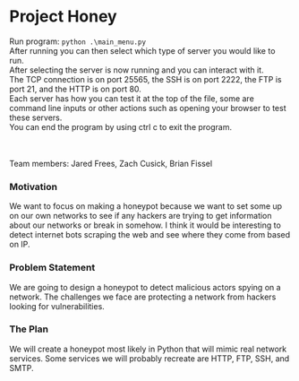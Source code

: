 # Project Honey

Run program: `python .\main_menu.py`<br/>
After running you can then select which type of server you would like to run.<br/>
After selecting the server is now running and you can interact with it.<br/>
The TCP connection is on port 25565, the SSH is on port 2222, the FTP is port 21, and the HTTP is on port 80.<br/>
Each server has how you can test it at the top of the file, some are command line inputs or other actions such as opening your browser to test these servers.<br/>
You can end the program by using ctrl c to exit the program.

<br/><br/>
Team members:
Jared Frees,
Zach Cusick,
Brian Fissel

### Motivation
We want to focus on making a honeypot because we want to set some up on our own networks to see if any hackers are trying to get information about our networks or break in somehow. I think it would be interesting to detect internet bots scraping the web and see where they come from based on IP.

### Problem Statement
We are going to design a honeypot to detect malicious actors spying on a network. The challenges we face are protecting a network from hackers looking for vulnerabilities. 

### The Plan
We will create a honeypot most likely in Python that will mimic real network services. Some services we will probably recreate are HTTP, FTP, SSH, and SMTP.

